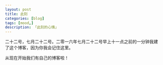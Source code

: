 ```yaml
---  
layout: post  
title: 此刻   
categories: [blog]  
tags: [mood,]
description: 「此刻的心情」  
---  
```


二十二号，七月二十二号。二零一六年七月二十二号早上十一点之前的一分钟我建了这个博客，因为你我会记住这里。

从现在开始我们有自己的博客啦！

